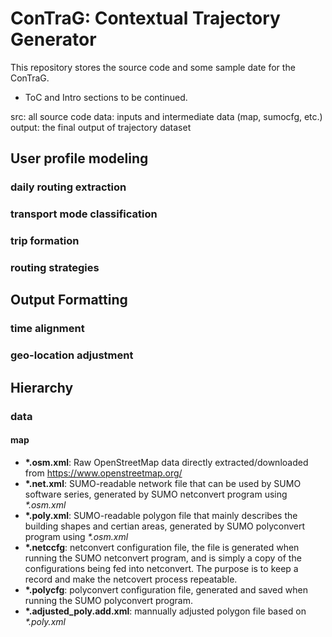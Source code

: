# ConTraG: Contextual Trajectory Generator

This repository stores the source code and some sample date for the ConTraG.

- ToC and Intro sections to be continued.


src: all source code
data: inputs and intermediate data (map, sumocfg, etc.)
output: the final output of trajectory dataset


## User profile modeling

### daily routing extraction


### transport mode classification


### trip formation


### routing strategies


## Output Formatting


### time alignment


### geo-location adjustment


## Hierarchy

### data

#### map

- **\*.osm.xml**: Raw OpenStreetMap data directly extracted/downloaded from <https://www.openstreetmap.org/>
- **\*.net.xml**: SUMO-readable network file that can be used by SUMO software series, generated by SUMO netconvert program using *\*.osm.xml*
- **\*.poly.xml**: SUMO-readable polygon file that mainly describes the building shapes and certian areas, generated by SUMO polyconvert program using *\*.osm.xml*
- **\*.netccfg**: netconvert configuration file, the file is generated when running the SUMO netconvert program, and is simply a copy of the configurations being fed into netconvert. The purpose is to keep a record and make the netcovert process repeatable.
- **\*.polycfg**: polyconvert configuration file, generated and saved when running the SUMO polyconvert program.
- **\*.adjusted_poly.add.xml**: mannually adjusted polygon file based on *\*.poly.xml*
